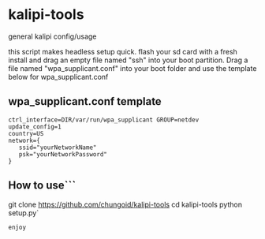 # kalipi-tools
 general kalipi config/usage

 this script makes headless setup quick. flash your sd card with a fresh install and drag an empty file named "ssh" into your boot partition. Drag a file named "wpa_supplicant.conf" into your boot folder and use the template below for wpa_supplicant.conf

## wpa_supplicant.conf template
 ```
 ctrl_interface=DIR/var/run/wpa_supplicant GROUP=netdev
 update_config=1
 country=US
 network={
    ssid="yourNetworkName"
    psk="yourNetworkPassword"
 }
```
## How to use```
git clone https://github.com/chungoid/kalipi-tools
cd kalipi-tools
python setup.py`
```
enjoy

